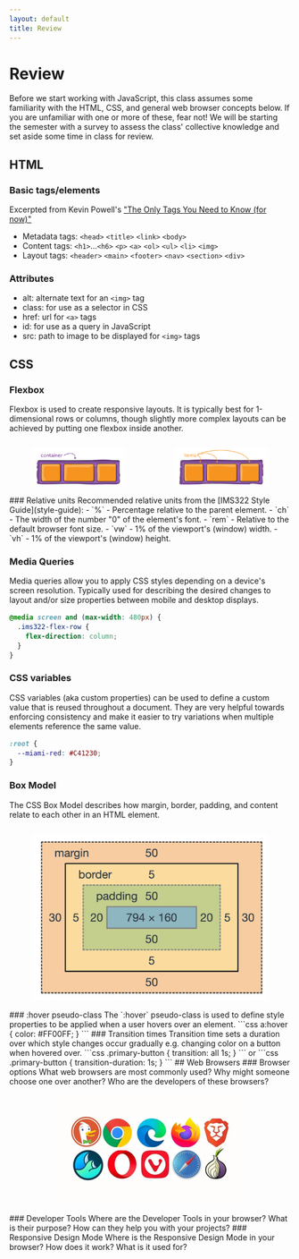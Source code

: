 ```yaml
---
layout: default
title: Review
---
```

# Review
Before we start working with JavaScript, this class assumes some familiarity with the HTML, CSS, and general web browser concepts below. If you are unfamiliar with one or more of these, fear not! We will be starting the semester with a survey to assess the class' collective knowledge and set aside some time in class for review.
## HTML
### Basic tags/elements 
Excerpted from Kevin Powell's ["The Only Tags You Need to Know (for now)"](the-only-tags-that-you-need-to-know-for-now.pdf)
- Metadata tags: `<head>` `<title>` `<link>` `<body>`
- Content tags: `<h1>`...`<h6>` `<p>` `<a>` `<ol>` `<ul>` `<li>` `<img>`
- Layout tags: `<header>` `<main>` `<footer>` `<nav>` `<section>` `<div>`

### Attributes
- alt: alternate text for an `<img>` tag
- class: for use as a selector in CSS
- href: url for `<a>` tags
- id: for use as a query in JavaScript
- src: path to image to be displayed for `<img>` tags

## CSS
### Flexbox
Flexbox is used to create responsive layouts. It is typically best for 1-dimensional rows or columns, though slightly more complex layouts can be achieved by putting one flexbox inside another.
<div style="display: flex; justify-content: space-evenly; gap: 1ch;">
	<figure style="max-width: 350px">
		<img src="images/01-container.svg" style="width: 100%">
	</figure>
	<figure style="max-width: 350px">
		<img src="images/02-items.svg" style="width: 100%">
	</figure>
</div>
### Relative units
Recommended relative units from the [IMS322 Style Guide](style-guide):
- `%` - Percentage relative to the parent element. 
- `ch` - The width of the number "0" of the element's font.
- `rem` - Relative to the default browser font size.
- `vw` - 1% of the viewport's (window) width.
- `vh` - 1% of the viewport's (window) height.

### Media Queries
Media queries allow you to apply CSS styles depending on a device's screen resolution. Typically used for describing the desired changes to layout and/or size properties between mobile and desktop displays.
```css
@media screen and (max-width: 480px) {
  .ims322-flex-row {
    flex-direction: column;
  }
}
```
### CSS variables
CSS variables (aka custom properties) can be used to define a custom value that is reused throughout a document. They are very helpful towards enforcing consistency and make it easier to try variations when multiple elements reference the same value.
```css
:root {
  --miami-red: #C41230;
}
```
### Box Model
The CSS Box Model describes how margin, border, padding, and content relate to each other in an HTML element.
<div style="display: flex; justify-content: center;"> 
  <figure style="max-width: 500px;">
	  <img src="images/CSS-Box-Model.webp" style="width: 100%;">
  </figure>
</div>
### :hover pseudo-class
The `:hover` pseudo-class is used to define style properties to be applied when a user hovers over an element.
```css
a:hover {
  color: #FF00FF;
}
```
### Transition times
Transition time sets a duration over which style changes occur gradually e.g. changing color on a button when hovered over.
```css
.primary-button {
  transition: all 1s;
}
```
or
```css
.primary-button {
  transition-duration: 1s;
}
```
## Web Browsers
### Browser options
What web browsers are most commonly used? Why might someone choose one over another? Who are the developers of these browsers?
<div style="display: flex; justify-content: center;"> 
  <figure style="max-width: 350px;">
	  <img src="images/browser-options.jpg" style="width: 100%;">
  </figure>
</div>
### Developer Tools
Where are the Developer Tools in your browser? What is their purpose? How can they help you with your projects?
### Responsive Design Mode
Where is the Responsive Design Mode in your browser? How does it work? What is it used for?